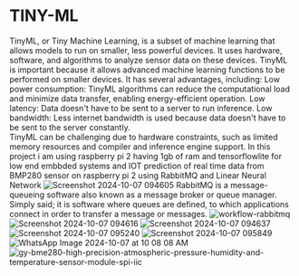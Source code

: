# TINY-ML
TinyML, or Tiny Machine Learning, is a subset of machine learning that allows models to run on smaller, less powerful devices. It uses hardware, software, and algorithms to analyze sensor data on these devices. 
TinyML is important because it allows advanced machine learning functions to be performed on smaller devices. It has several advantages, including: 
Low power consumption: TinyML algorithms can reduce the computational load and minimize data transfer, enabling energy-efficient operation. 
Low latency: Data doesn't have to be sent to a server to run inference. 
Low bandwidth: Less internet bandwidth is used because data doesn't have to be sent to the server constantly.  
TinyML can be challenging due to hardware constraints, such as limited memory resources and compiler and inference engine support.
In this project i am using raspberry pi 2 having 1gb of ram and tensorflowlite for low end embbded systems and IOT
prediction of real time data from BMP280 sensor on raspberry pi 2  using RabbitMQ  and Linear Neural Network
![Screenshot 2024-10-07 094605](https://github.com/user-attachments/assets/3edc2afa-8a42-432f-94fe-855f3d0f2c1b)
RabbitMQ is a message-queueing software also known as a message broker or queue manager. Simply said; it is software where queues are defined, to which applications connect in order to transfer a message or messages.
![workflow-rabbitmq](https://github.com/user-attachments/assets/fb05a466-7515-4d77-95b1-d1e1ed866531)
![Screenshot 2024-10-07 094616](https://github.com/user-attachments/assets/e83151a5-0e09-4193-a7fd-259490831c10)
![Screenshot 2024-10-07 094637](https://github.com/user-attachments/assets/a6829e20-bb64-4a4f-b88b-d982a8c0d2f3)
![Screenshot 2024-10-07 095240](https://github.com/user-attachments/assets/6793882a-32ac-4069-9eb7-0f03385737cc)
![Screenshot 2024-10-07 095849](https://github.com/user-attachments/assets/7f305f86-f618-4bcc-8c43-5e4882cd315c)
![WhatsApp Image 2024-10-07 at 10 08 08 AM](https://github.com/user-attachments/assets/49122f06-2e37-41f1-af5a-898fbc4e7e2a)
![gy-bme280-high-precision-atmospheric-pressure-humidity-and-temperature-sensor-module-spi-iic](https://github.com/user-attachments/assets/7ac2c0e7-468f-423e-b0b1-0a41687a2a1e)
